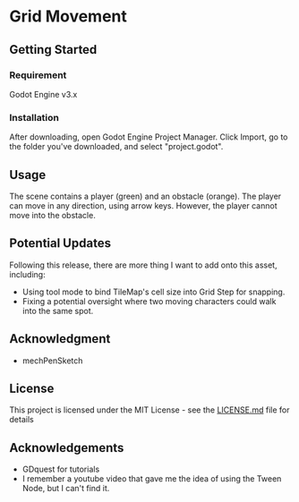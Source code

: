 # Grid Movement

## Getting Started

### Requirement
Godot Engine v3.x

### Installation
After downloading, open Godot Engine Project Manager. Click Import, go to the folder you've downloaded, and select "project.godot".

## Usage
The scene contains a player (green) and an obstacle (orange). The player can move in any direction, using arrow keys. However, the player cannot move into the obstacle.

## Potential Updates
Following this release, there are more thing I want to add onto this asset, including:
* Using tool mode to bind TileMap's cell size into Grid Step for snapping.
* Fixing a potential oversight where two moving characters could walk into the same spot.

## Acknowledgment
* mechPenSketch

## License
This project is licensed under the MIT License - see the [LICENSE.md](LICENSE.md) file for details

## Acknowledgements
* GDquest for tutorials
* I remember a youtube video that gave me the idea of using the Tween Node, but I can't find it.
